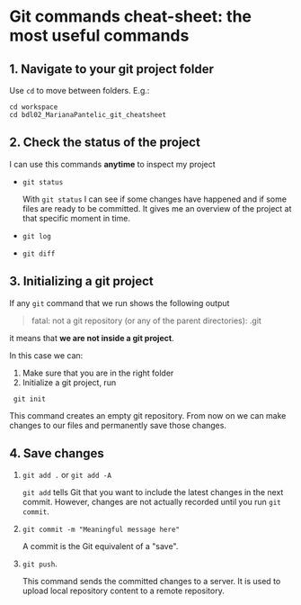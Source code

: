 # Git commands cheat-sheet: the most useful commands

## 1. Navigate to your git project folder

Use `cd` to move between folders. E.g.:

```
cd workspace
cd bdl02_MarianaPantelic_git_cheatsheet
```

## 2. Check the status of the project

I can use this commands **anytime** to inspect my project

- `git status`

    With `git status` I can see if some changes have happened and if some files are ready to be committed.
    It gives me an overview of the project at that specific moment in time.
- `git log`
- `git diff`

## 3. Initializing a git project

If any `git` command that we run shows the following output

> fatal: not a git repository (or any of the parent directories): .git

it means that **we are not inside a git project**.

In this case we can:

1. Make sure that you are in the right folder
2. Initialize a git project, run

```
 git init
 ```

This command creates an empty git repository.
From now on we can make changes to our files and permanently save those changes.


## 4. Save changes

1. `git add .` or `git add -A`

    `git add` tells Git that you want to include the latest changes in the next commit. However, changes are not actually recorded until you run `git commit`.

2. `git commit -m "Meaningful message here"`

    A commit is the Git equivalent of a "save".
3. `git push`.

    This command sends the committed changes to a server. It is used to upload local repository content to a remote repository.




